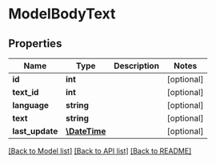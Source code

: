 # ModelBodyText

## Properties
Name | Type | Description | Notes
------------ | ------------- | ------------- | -------------
**id** | **int** |  | [optional] 
**text_id** | **int** |  | [optional] 
**language** | **string** |  | [optional] 
**text** | **string** |  | [optional] 
**last_update** | [**\DateTime**](\DateTime.md) |  | [optional] 

[[Back to Model list]](../README.md#documentation-for-models) [[Back to API list]](../README.md#documentation-for-api-endpoints) [[Back to README]](../README.md)



